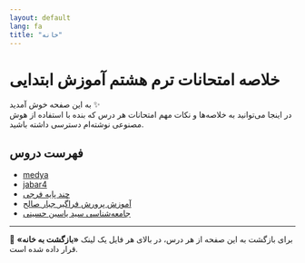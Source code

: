 ```yaml
---
layout: default
lang: fa
title: "خانه"
---
```



# خلاصه امتحانات ترم هشتم آموزش ابتدایی

به این صفحه خوش آمدید ✨  
در اینجا می‌توانید به خلاصه‌ها و نکات مهم امتحانات هر درس که بنده با استفاده از هوش مصنوعی نوشته‌ام دسترسی داشته باشید.  

## فهرست دروس

- [medya](medya.md)
- [jabar4](jabar4.md)
- [چند پایه فرجی](faragi-arya.md)
- [آموزش پرورش فراگیر جبار صالح](jabar-saleh.md)
- [جامعه‌شناسی سید یاسین حسینی](yasin-hosseini.md)

---

📌 برای بازگشت به این صفحه از هر درس، در بالای هر فایل یک لینک **«بازگشت به خانه»** قرار داده شده است.  

